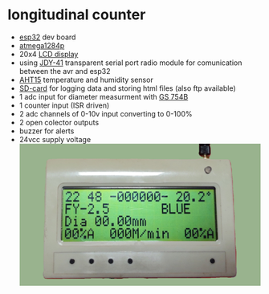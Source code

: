 # longitudinal counter 
* [esp32](https://randomnerdtutorials.com/getting-started-with-esp32/) dev board
* [atmega1284p](https://www.aliexpress.com/item/1005007821134063.html?spm=a2g0o.productlist.main.11.9c24lJzhlJzhrd&algo_pvid=f090fad8-6947-47ad-9f22-427393e42094&algo_exp_id=f090fad8-6947-47ad-9f22-427393e42094-5&pdp_npi=4%40dis%21RON%2138.18%2138.18%21%21%2156.89%2156.89%21%402103846917361967912061487e2941%2112000042327493490%21sea%21RO%21187544673%21X&curPageLogUid=a42hYKpOFvhT&utparam-url=scene%3Asearch%7Cquery_from%3A)
* 20x4 [LCD display](https://www.tme.eu/ro/details/rc2004c-ygn-esx/afisaje-lcd-alfanumerice/raystar-optronics/)
* using [JDY-41](https://www.aliexpress.com/item/1005003207184013.html?spm=a2g0o.productlist.main.1.15561p5u1p5ukG&algo_pvid=208953bd-97a7-4039-9dab-6f45cec27f1f&algo_exp_id=208953bd-97a7-4039-9dab-6f45cec27f1f-0&pdp_npi=4%40dis%21RON%218.14%218.14%21%21%211.65%211.65%21%402103890917361965765133329ed915%2112000024661701587%21sea%21RO%21187544673%21X&curPageLogUid=vka9Aeq0vKJ6&utparam-url=scene%3Asearch%7Cquery_from%3A) transparent serial port radio module for comunication between the avr and esp32
* [AHT15](https://www.aliexpress.com/item/1005002315840675.html?spm=a2g0o.productlist.main.5.32b8blGTblGTdS&algo_pvid=7e802fce-aae0-4a5e-818c-5492766aa2da&algo_exp_id=7e802fce-aae0-4a5e-818c-5492766aa2da-2&pdp_npi=4%40dis%21RON%219.87%218.69%21%21%212.00%211.76%21%40211b430817361963530388556eb844%2112000043098964036%21sea%21RO%210%21ABX&curPageLogUid=X2Lkd4YSqV8x&utparam-url=scene%3Asearch%7Cquery_from%3A) temperature and humidity sensor
* [SD-card](https://www.aliexpress.com/item/1940258981.html?spm=a2g0o.order_list.order_list_main.9.6ecd1802QFedrz) for logging data and storing html files (also ftp available)
* 1 adc input for diameter measurment with [GS 754B](https://www.leuze.com/en-us/gs-754b-v4-98-s12/50117818)
* 1 counter input (ISR driven)
* 2 adc channels of 0-10v input converting to 0-100%
* 2 open colector outputs
* buzzer for alerts
* 24vcc supply voltage
![menu](https://github.com/janos-raul/lt_counter/blob/main/img/IMG_20250104_224815889.PNG)

